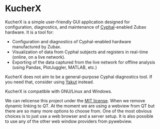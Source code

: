 # KucherX

KucherX is a simple user-friendly GUI application designed for configuration, diagnostics,
and maintenance of [Cyphal](https://opencyphal.org/)-enabled Zubax hardware.
It is a tool for:

- Configuration and diagnostics of Cyphal-enabled hardware manufactured by Zubax.
- Visualization of data from Cyphal subjects and registers in real-time (online, on a live network).
- Exporting of the data captured from the live network for offline analysis (using Pandas, PlotJuggler, MATLAB, etc.)

KucherX does not aim to be a general-purpose Cyphal diagnostics tool.
If you need that, consider using [Yakut](https://github.com/OpenCyphal/yakut) instead.

KucherX is compatible with GNU/Linux and Windows.

We can relicense this project under the [MIT license](https://opensource.org/licenses/MIT). When we remove dynamic
linking to QT. At the moment we are using a webview from QT but there are so many more options to choose from. 
One of the most obvious choices is to just use a web browser and a server setup. It is also possible to use any of
the other web window providers from pywebview.

